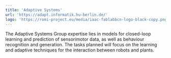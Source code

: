 ```yaml
---
title: 'Adaptive Systems'
url: 'https://adapt.informatik.hu-berlin.de/'
logo: 'https://romi-project.eu/media/iaac-fablabbcn-logo-black-copy.png'
---
```


The Adaptive Systems Group expertise lies in models for closed-loop learning and prediction of sensorimotor data, as well as behaviour recognition and generation. The tasks planned will focus on the learning and adaptive techniques for the interaction between robots and plants.
